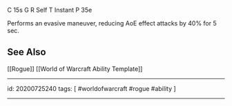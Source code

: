 
C 15s
G 
R Self
T Instant
P 35e

Performs an evasive maneuver, reducing AoE effect attacks by 40% for 5 sec.

## See Also
[[Rogue]]
[[World of Warcraft Ability Template]]

---

id: 20200725240
tags: [ #worldofwarcraft #rogue #ability ]

---